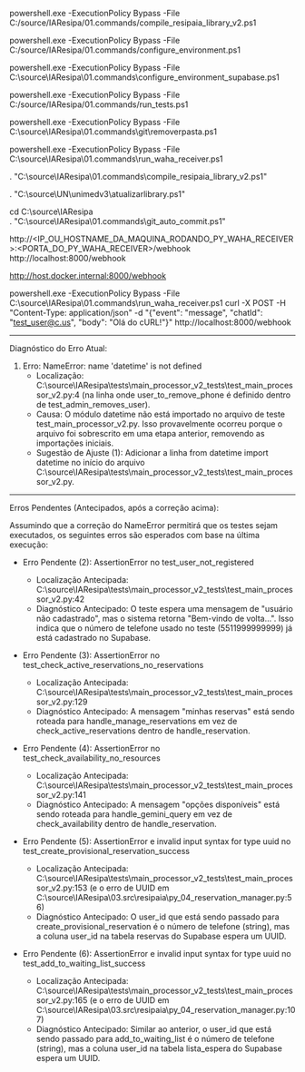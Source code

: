
powershell.exe -ExecutionPolicy Bypass -File C:/source/IAResipa/01.commands/compile_resipaia_library_v2.ps1

powershell.exe -ExecutionPolicy Bypass -File C:/source/IAResipa/01.commands/configure_environment.ps1

powershell.exe -ExecutionPolicy Bypass -File C:\source\IAResipa\01.commands\configure_environment_supabase.ps1

powershell.exe -ExecutionPolicy Bypass -File C:/source/IAResipa/01.commands/run_tests.ps1


powershell.exe -ExecutionPolicy Bypass -File  C:\source\IAResipa\01.commands\git\removerpasta.ps1

powershell.exe -ExecutionPolicy Bypass -File  C:\source\IAResipa\01.commands\run_waha_receiver.ps1

 . "C:\source\IAResipa\01.commands\compile_resipaia_library_v2.ps1"

 . "C:\source\UN\unimedv3\atualizarlibrary.ps1"

 


cd C:\source\IAResipa\
. "C:\source\IAResipa\01.commands\git_auto_commit.ps1"



http://<IP_OU_HOSTNAME_DA_MAQUINA_RODANDO_PY_WAHA_RECEIVER>:<PORTA_DO_PY_WAHA_RECEIVER>/webhook
http://localhost:8000/webhook

http://host.docker.internal:8000/webhook


powershell.exe -ExecutionPolicy Bypass -File  C:\source\IAResipa\01.commands\run_waha_receiver.ps1
curl -X POST -H "Content-Type: application/json" -d "{\"event\": \"message\", \"chatId\": \"test_user@c.us\", \"body\": \"Olá do cURL!\"}" http://localhost:8000/webhook


---------------------------




  Diagnóstico do Erro Atual:


   1. Erro: NameError: name 'datetime' is not defined
       * Localização: C:\source\IAResipa\tests\main_processor_v2_tests\test_main_processor_v2.py:4 (na linha
         onde user_to_remove_phone é definido dentro de test_admin_removes_user).
       * Causa: O módulo datetime não está importado no arquivo de teste test_main_processor_v2.py. Isso
         provavelmente ocorreu porque o arquivo foi sobrescrito em uma etapa anterior, removendo as
         importações iniciais.
       * Sugestão de Ajuste (1): Adicionar a linha from datetime import datetime no início do arquivo
         C:\source\IAResipa\tests\main_processor_v2_tests\test_main_processor_v2.py.

  ---


  Erros Pendentes (Antecipados, após a correção acima):

  Assumindo que a correção do NameError permitirá que os testes sejam executados, os seguintes erros são
  esperados com base na última execução:


   * Erro Pendente (2): AssertionError no test_user_not_registered
       * Localização Antecipada: C:\source\IAResipa\tests\main_processor_v2_tests\test_main_processor_v2.py:42
       * Diagnóstico Antecipado: O teste espera uma mensagem de "usuário não cadastrado", mas o sistema
         retorna "Bem-vindo de volta...". Isso indica que o número de telefone usado no teste (5511999999999)
         já está cadastrado no Supabase.


   * Erro Pendente (3): AssertionError no test_check_active_reservations_no_reservations
       * Localização Antecipada:
         C:\source\IAResipa\tests\main_processor_v2_tests\test_main_processor_v2.py:129
       * Diagnóstico Antecipado: A mensagem "minhas reservas" está sendo roteada para
         handle_manage_reservations em vez de check_active_reservations dentro de handle_reservation.


   * Erro Pendente (4): AssertionError no test_check_availability_no_resources
       * Localização Antecipada:
         C:\source\IAResipa\tests\main_processor_v2_tests\test_main_processor_v2.py:141
       * Diagnóstico Antecipado: A mensagem "opções disponíveis" está sendo roteada para handle_gemini_query
         em vez de check_availability dentro de handle_reservation.


   * Erro Pendente (5): AssertionError e invalid input syntax for type uuid no
     test_create_provisional_reservation_success
       * Localização Antecipada:
         C:\source\IAResipa\tests\main_processor_v2_tests\test_main_processor_v2.py:153 (e o erro de UUID em
         C:\source\IAResipa\03.src\resipaia\py_04_reservation_manager.py:56)
       * Diagnóstico Antecipado: O user_id que está sendo passado para create_provisional_reservation é o
         número de telefone (string), mas a coluna user_id na tabela reservas do Supabase espera um UUID.


   * Erro Pendente (6): AssertionError e invalid input syntax for type uuid no
     test_add_to_waiting_list_success
       * Localização Antecipada:
         C:\source\IAResipa\tests\main_processor_v2_tests\test_main_processor_v2.py:165 (e o erro de UUID em
         C:\source\IAResipa\03.src\resipaia\py_04_reservation_manager.py:107)
       * Diagnóstico Antecipado: Similar ao anterior, o user_id que está sendo passado para
         add_to_waiting_list é o número de telefone (string), mas a coluna user_id na tabela lista_espera do
         Supabase espera um UUID.